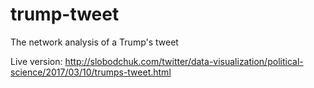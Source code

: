 # trump-tweet
The network analysis of a Trump's tweet

Live version: http://slobodchuk.com/twitter/data-visualization/political-science/2017/03/10/trumps-tweet.html

